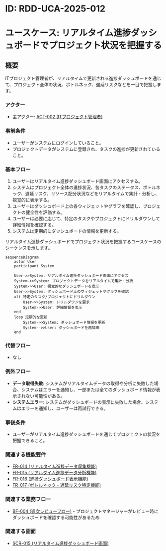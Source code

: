 # ID: RDD-UCA-2025-012

# ユースケース: リアルタイム進捗ダッシュボードでプロジェクト状況を把握する

## 概要

ITプロジェクト管理者が、リアルタイムで更新される進捗ダッシュボードを通じて、プロジェクト全体の状況、ボトルネック、遅延リスクなどを一目で把握します。

### アクター

- 主アクター:
  [ACT-002 (ITプロジェクト管理者)](../actors/act-002-it-project-manager.md)

### 事前条件

- ユーザーがシステムにログインしていること。
- プロジェクトデータがシステムに登録され、タスクの進捗が更新されていること。

### 基本フロー

1. ユーザーはリアルタイム進捗ダッシュボード画面にアクセスする。
1. システムはプロジェクト全体の進捗状況、各タスクのステータス、ボトルネック、遅延リスク、リソース配分状況などをリアルタイムで集計・分析し、視覚的に表示する。
1. ユーザーはダッシュボード上の各ウィジェットやグラフを確認し、プロジェクトの健全性を評価する。
1. ユーザーは必要に応じて、特定のタスクやプロジェクトにドリルダウンして詳細情報を確認する。
1. システムは定期的にダッシュボードの情報を更新する。

リアルタイム進捗ダッシュボードでプロジェクト状況を把握するユースケースのシーケンスを示します。

```mermaid
sequenceDiagram
    actor User
    participant System

    User->>System: リアルタイム進捗ダッシュボード画面にアクセス
    System->>System: プロジェクトデータをリアルタイムで集計・分析
    System->>User: 視覚的なダッシュボードを表示
    User->>System: ダッシュボード上のウィジェットやグラフを確認
    alt 特定のタスク/プロジェクトにドリルダウン
        User->>System: ドリルダウンを要求
        System->>User: 詳細情報を表示
    end
    loop 定期的な更新
        System->>System: ダッシュボード情報を更新
        System-->>User: ダッシュボードを再描画
    end
```

### 代替フロー

- なし

### 例外フロー

- **データ取得失敗**: システムがリアルタイムデータの取得や分析に失敗した場合、システムはエラーを通知し、一部または全てのダッシュボード情報が表示されない可能性がある。
- **システムエラー**: システムがダッシュボードの表示に失敗した場合、システムはエラーを通知し、ユーザーは再試行できる。

### 事後条件

- ユーザーがリアルタイム進捗ダッシュボードを通じてプロジェクトの状況を把握できること。

### 関連する機能要件

- [FR-014 (リアルタイム進捗データ収集機能)](../functional-requirements/fr-014-realtime-progress-data-collection-function.md)
- [FR-015 (リアルタイム進捗データ分析機能)](../functional-requirements/fr-015-realtime-progress-data-analysis-function.md)
- [FR-016 (進捗ダッシュボード表示機能)](../functional-requirements/fr-016-progress-dashboard-display-function.md)
- [FR-017 (ボトルネック・遅延リスク特定機能)](../functional-requirements/fr-017-bottleneck-delay-risk-identification-function.md)

### 関連する業務フロー

- [BF-004 (週次レビューフロー)](../business-flows/bf-004-weekly-review-flow.md) - プロジェクトマネージャーがレビュー時にダッシュボードを確認する可能性があるため

### 関連する画面

- [SCR-015 (リアルタイム進捗ダッシュボード画面)](../screens/scr-015-realtime-progress-dashboard-screen.md)
